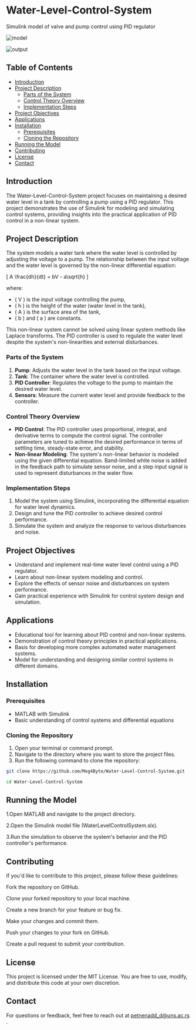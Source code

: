 # Water-Level-Control-System

Simulink model of valve and pump control using PID regulator 

![model](https://github.com/Meg4Byte/Water-Level-Control-System/assets/121357383/d70053a0-5158-4ed0-84c8-cd2abd6a257d)

![output](https://github.com/Meg4Byte/Water-Level-Control-System/assets/121357383/af8c1d79-f7f4-4e35-af71-204b1473d1b1)

## Table of Contents
- [Introduction](#introduction)
- [Project Description](#project-description)
  - [Parts of the System](#parts-of-the-system)
  - [Control Theory Overview](#control-theory-overview)
  - [Implementation Steps](#implementation-steps)
- [Project Objectives](#project-objectives)
- [Applications](#applications)
- [Installation](#installation)
  - [Prerequisites](#prerequisites)
  - [Cloning the Repository](#cloning-the-repository)
- [Running the Model](#running-the-model)
- [Contributing](#contributing)
- [License](#license)
- [Contact](#contact)

## Introduction

The Water-Level-Control-System project focuses on maintaining a desired water level in a tank by controlling a pump using a PID regulator. This project demonstrates the use of Simulink for modeling and simulating control systems, providing insights into the practical application of PID control in a non-linear system.

## Project Description

The system models a water tank where the water level is controlled by adjusting the voltage to a pump. The relationship between the input voltage and the water level is governed by the non-linear differential equation:

\[ A \frac{dh}{dt} = bV - a\sqrt{h} \]

where:
- \( V \) is the input voltage controlling the pump,
- \( h \) is the height of the water (water level in the tank),
- \( A \) is the surface area of the tank,
- \( b \) and \( a \) are constants.

This non-linear system cannot be solved using linear system methods like Laplace transforms. The PID controller is used to regulate the water level despite the system's non-linearities and external disturbances.

### Parts of the System

1. **Pump**: Adjusts the water level in the tank based on the input voltage.
2. **Tank**: The container where the water level is controlled.
3. **PID Controller**: Regulates the voltage to the pump to maintain the desired water level.
4. **Sensors**: Measure the current water level and provide feedback to the controller.

### Control Theory Overview

- **PID Control**: The PID controller uses proportional, integral, and derivative terms to compute the control signal. The controller parameters are tuned to achieve the desired performance in terms of settling time, steady-state error, and stability.
- **Non-linear Modeling**: The system's non-linear behavior is modeled using the given differential equation. Band-limited white noise is added in the feedback path to simulate sensor noise, and a step input signal is used to represent disturbances in the water flow.

### Implementation Steps

1. Model the system using Simulink, incorporating the differential equation for water level dynamics.
2. Design and tune the PID controller to achieve desired control performance.
3. Simulate the system and analyze the response to various disturbances and noise.

## Project Objectives

- Understand and implement real-time water level control using a PID regulator.
- Learn about non-linear system modeling and control.
- Explore the effects of sensor noise and disturbances on system performance.
- Gain practical experience with Simulink for control system design and simulation.

## Applications

- Educational tool for learning about PID control and non-linear systems.
- Demonstration of control theory principles in practical applications.
- Basis for developing more complex automated water management systems.
- Model for understanding and designing similar control systems in different domains.

## Installation

### Prerequisites

- MATLAB with Simulink
- Basic understanding of control systems and differential equations

### Cloning the Repository

1. Open your terminal or command prompt.
2. Navigate to the directory where you want to store the project files.
3. Run the following command to clone the repository:

  ```bash
  git clone https://github.com/Meg4Byte/Water-Level-Control-System.git
  ```
  ```bash
  cd Water-Level-Control-System
  ```

## Running the Model

  1.Open MATLAB and navigate to the project directory.
  
  2.Open the Simulink model file (WaterLevelControlSystem.slx).
  
  3.Run the simulation to observe the system's behavior and the PID controller's performance.


    
## Contributing

 If you'd like to contribute to this project, please follow these guidelines:
 
 Fork the repository on GitHub.
 
 Clone your forked repository to your local machine.
 
 Create a new branch for your feature or bug fix.
 
 Make your changes and commit them.
 
 Push your changes to your fork on GitHub.
 
 Create a pull request to submit your contribution.
   
## License 

This project is licensed under the MIT License. You are free to use, modify, and distribute this code at your own discretion.

## Contact

For questions or feedback, feel free to reach out at petnenadd_d@uns.ac.rs .
